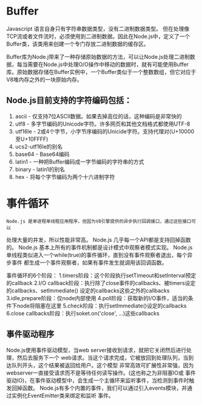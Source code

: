 # Buffer

Javascript 语言自身只有字符串数据类型，没有二进制数据类型。
但在处理像TCP流或者文件流时，必须使用到二进制数据。因此在Node.js中，定义了一个Buffer类，该类用来创建一个专门存放二进制数据的缓存区。

Buffer库为Node.j带来了一种存储原始数据的方法，可以让Node.js处理二进制数据，每当需要在Node.js中处理O/O操作中移动的数据时，就有可能使用Buffer库。原始数据存储在Buffer实例中，一个Buffer类似于一个整数数组，但它对应于V8堆内存之外的一块原始内存。

## Node.js目前支持的字符编码包括：

1. ascii - 仅支持7位ASCII数据。如果去掉高位的话，这种编码是非常快的
2. utf8 - 多字节编码的Unicode字符。许多网页和其他文档格式都使用UTF-8
3. utf16le - 2或4个字节，小字节序编码的Unicide字符。支持代理对(U+10000至U+10FFFF)
4. ucs2-utf16le的别名
5. base64 - Base64编码
6. latin1 - 一种把Buffer编码成一字节编码的字符串的方式
7. binary - latin1的别名
8. hex - 将每个字节编码为两个十六进制字符

# 事件循环
    Node.js 是单进程单线程应用程序，但因为V8引擎提供的异步执行回调接口，通过这些接口可以
处理大量的并发，所以性能非常高。
    Node.js 几乎每一个API都是支持回掉函数的。
    Node.js 基本上所有的事件机制都是设计模式中观察者模式实现。
    Node.js 单线程类似进入一个while(true)的事件循环，直到没有事件观察者退出，每个异步事件
都生成一个事件观察者，如果有事件发生就调用该回调函数。

事件循环的6个阶段：
1.timers阶段：这个阶段执行setTimeout和setInterval预定的callback
2.I/O callback阶段：执行除了close事件的callbacks、被timers设定的callbacks、setImmediate()
设定的callbacks这些之外的callbacks
3.idle,prepare阶段：仅node内部使用
4.poll阶段：获取新的I/O事件，适当的条件下node将阻塞在这里
5.check阶段：执行setImmediate()设定的callbacks
6.close callbacks阶段：执行soket.on('close', ...)这些callbacks

## 事件驱动程序
  Node.js使用事件驱动模型，当web server接收到请求，就把它关闭然后进行处理，然后去服务下一个
web请求。当这个请求完成，它被放回到处理队列，当到达队列开头，这个结果被返回给用户。这个模型
非常高效可扩展性非常强，因为webserver一直接受请求而不是等待任何读写操作。(这也称之为非阻塞IO或
事件驱动IO)，在事件驱动模型中，会生成一个主循环来监听事件，当检测到事件时触发回掉函数。
  Node.js有多个内置的事件，我们可以通过引入events模块，并通过实例化EventEmitter类来绑定和监听
事件。